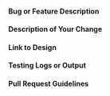 <!--- Please review your changes in preview mode -->
<!--- Provide a general summary of your changes in the Title above -->

#### Bug or Feature Description
<!--- * *Describe the problem, ideally from the customer's viewpoint*  -->

#### Description of Your Change
<!--- * *Say how you fixed the problem.  Please describe your code changes in detail for reviewers* -->

#### Link to Design
<!--- * *If there is a design, link to it here: **[project documentation area](https://pbspro.atlassian.net/wiki/display/PD)*** -->

#### Testing Logs or Output
<!--- * *Please attach your test log output from running the test you added (or from existing tests that cover your changes)* -->

#### Pull Request Guidelines
<!--- * *You can find a list of other stuff to consider here: [Pull Request Considerations](https://pbspro.atlassian.net/wiki/spaces/DG/pages/1187348483/Pull+Request+Considerations)* -->
